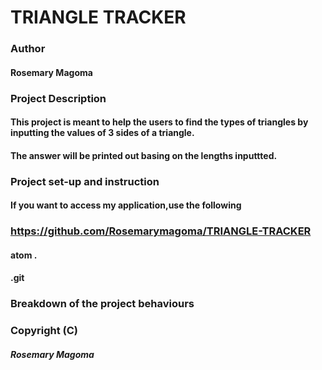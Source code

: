 # TRIANGLE TRACKER

### Author
#### Rosemary Magoma

### Project Description 
#### This project is meant to help the users to find the types of triangles by inputting the values of 3 sides of a triangle.
#### The answer will be printed out basing on the lengths inputtted.
### Project set-up and instruction
#### If you want to access my application,use the following
### https://github.com/Rosemarymagoma/TRIANGLE-TRACKER
#### atom .
#### .git
### Breakdown of the project behaviours



### Copyright (C)
##### Rosemary Magoma
